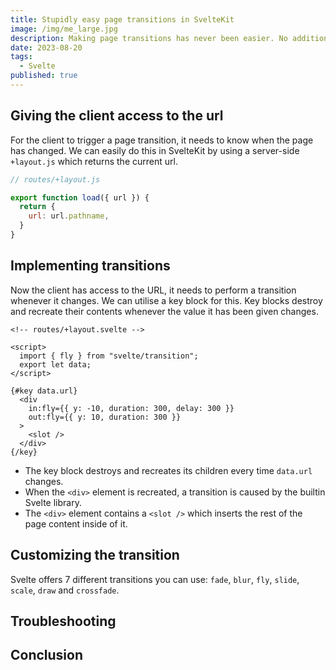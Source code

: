 ```yaml
---
title: Stupidly easy page transitions in SvelteKit
image: /img/me_large.jpg
description: Making page transitions has never been easier. No additional modules needed.
date: 2023-08-20
tags:
  - Svelte
published: true
---
```


## Giving the client access to the url
For the client to trigger a page transition, it needs to know when the page has changed. We can easily do this in SvelteKit by using a server-side `+layout.js` which returns the current url.

```js
// routes/+layout.js

export function load({ url }) {
  return {
    url: url.pathname,
  }
}
```

## Implementing transitions
Now the client has access to the URL, it needs to perform a transition whenever it changes. We can utilise a key block for this. Key blocks destroy and recreate their contents whenever the value it has been given changes.
```svelte
<!-- routes/+layout.svelte -->

<script>
  import { fly } from "svelte/transition";
  export let data;
</script>

{#key data.url}
  <div
    in:fly={{ y: -10, duration: 300, delay: 300 }}
    out:fly={{ y: 10, duration: 300 }}
  >
    <slot />
  </div>
{/key}
```
- The key block destroys and recreates its children every time `data.url` changes.
- When the `<div>` element is recreated, a transition is caused by the builtin Svelte library.
- The `<div>` element contains a `<slot />` which inserts the rest of the page content inside of it.

## Customizing the transition
Svelte offers 7 different transitions you can use: `fade`, `blur`, `fly`, `slide`, `scale`, `draw` and `crossfade`.

## Troubleshooting

## Conclusion

